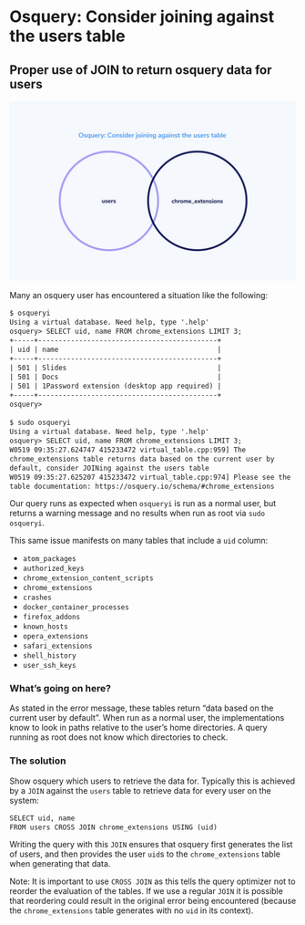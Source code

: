 # Osquery: Consider joining against the users table

## Proper use of JOIN to return osquery data for users

![Osquery: Consider joining against the users table](../website/assets/images/articles/osquery-consider-joining-against-the-users-table-cover-700x437@2x.jpeg)

Many an osquery user has encountered a situation like the following:

```
$ osqueryi
Using a virtual database. Need help, type '.help'
osquery> SELECT uid, name FROM chrome_extensions LIMIT 3;
+-----+--------------------------------------------+
| uid | name                                       |
+-----+--------------------------------------------+
| 501 | Slides                                     |
| 501 | Docs                                       |
| 501 | 1Password extension (desktop app required) |
+-----+--------------------------------------------+
osquery>

$ sudo osqueryi
Using a virtual database. Need help, type '.help'
osquery> SELECT uid, name FROM chrome_extensions LIMIT 3;
W0519 09:35:27.624747 415233472 virtual_table.cpp:959] The chrome_extensions table returns data based on the current user by default, consider JOINing against the users table
W0519 09:35:27.625207 415233472 virtual_table.cpp:974] Please see the table documentation: https://osquery.io/schema/#chrome_extensions
```

Our query runs as expected when `osqueryi` is run as a normal user, but returns a warning message and no results when run as root via `sudo osqueryi`.

This same issue manifests on many tables that include a `uid` column:

- `atom_packages`
- `authorized_keys`
- `chrome_extension_content_scripts`
- `chrome_extensions`
- `crashes`
- `docker_container_processes`
- `firefox_addons`
- `known_hosts`
- `opera_extensions`
- `safari_extensions`
- `shell_history`
- `user_ssh_keys`

### What’s going on here?

As stated in the error message, these tables return “data based on the current user by default”. When run as a normal user, the implementations know to look in paths relative to the user’s home directories. A query running as root does not know which directories to check.

### The solution

Show osquery which users to retrieve the data for. Typically this is achieved by a `JOIN` against the `users` table to retrieve data for every user on the system:

```
SELECT uid, name
FROM users CROSS JOIN chrome_extensions USING (uid)
```

Writing the query with this `JOIN` ensures that osquery first generates the list of users, and then provides the user `uid`s to the `chrome_extensions` table when generating that data.

Note: It is important to use `CROSS JOIN` as this tells the query optimizer not to reorder the evaluation of the tables. If we use a regular `JOIN` it is possible that reordering could result in the original error being encountered (because the `chrome_extensions` table generates with no `uid` in its context).

<meta name="category" value="guides">
<meta name="authorGitHubUsername" value="zwass">
<meta name="authorFullName" value="Zach Wasserman">
<meta name="publishedOn" value="2021-05-06">
<meta name="articleTitle" value="Osquery: Consider joining against the users table">
<meta name="articleImageUrl" value="../website/assets/images/articles/osquery-consider-joining-against-the-users-table-cover-700x437@2x.jpeg">
